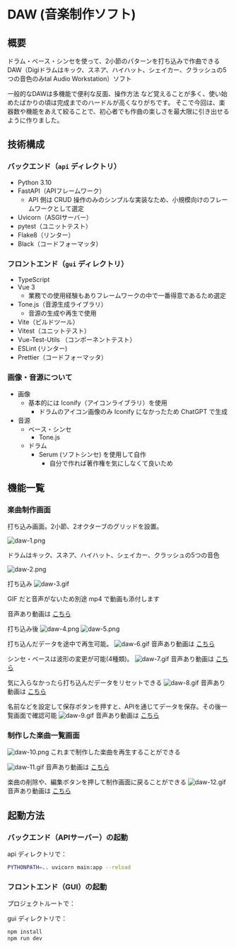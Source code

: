 # DAW (音楽制作ソフト)

## 概要
ドラム・ベース・シンセを使って、2小節のパターンを打ち込みで作曲できるDAW（Digiドラムはキック、スネア、ハイハット、シェイカー、クラッシュの5つの音色のみtal Audio Workstation）ソフト

一般的なDAWは多機能で便利な反面、操作方法
など覚えることが多く、使い始めたばかりの頃は完成までのハードルが高くなりがちです。
そこで今回は、楽器数や機能をあえて絞ることで、初心者でも作曲の楽しさを最大限に引き出せるように作りました。

## 技術構成

### バックエンド（`api` ディレクトリ）

- Python 3.10
- FastAPI（APIフレームワーク）
  - API 側は CRUD 操作のみのシンプルな実装なため、小規模向けのフレームワークとして選定
- Uvicorn（ASGIサーバー）
- pytest（ユニットテスト）
- Flake8（リンター）
- Black（コードフォーマッタ）

### フロントエンド（`gui` ディレクトリ）
- TypeScript
- Vue 3
  - 業務での使用経験もありフレームワークの中で一番得意であるため選定
- Tone.js（音源生成ライブラリ）
  - 音源の生成や再生で使用
- Vite（ビルドツール）
- Vitest（ユニットテスト）
- Vue-Test-Utils （コンポーネントテスト）
- ESLint (リンター)
- Prettier（コードフォーマッタ）

### 画像・音源について
- 画像
  - 基本的には Iconify（アイコンライブラリ）を使用
    - ドラムのアイコン画像のみ Iconify になかったため ChatGPT で生成
- 音源
  - ベース・シンセ
    - Tone.js
  - ドラム
    - Serum (ソフトシンセ) を使用して自作
      - 自分で作れば著作権を気にしなくて良いため

## 機能一覧
### 楽曲制作画面
打ち込み画面。2小節、2オクターブのグリッドを設置。

![daw-1.png](docs/daw-1.png)

ドラムはキック、スネア、ハイハット、シェイカー、クラッシュの5つの音色

![daw-2.png](docs/daw-2.png)

打ち込み
![daw-3.gif](docs/daw-3.gif)

GIF だと音声がないため別途 mp4 で動画も添付します

音声あり動画は [こちら](docs/daw-3.mp4)

打ち込み後
![daw-4.png](docs/daw-4.png)
![daw-5.png](docs/daw-5.png)

打ち込んだデータを途中で再生可能。
![daw-6.gif](docs/daw-6.gif)
音声あり動画は [こちら](docs/daw-6.mp4)

シンセ・ベースは波形の変更が可能(4種類)。
![daw-7.gif](docs/daw-7.gif)
音声あり動画は [こちら](docs/daw-7.mp4)

気に入らなかったら打ち込んだデータをリセットできる
![daw-8.gif](docs/daw-8.gif)
音声あり動画は [こちら](docs/daw-8.mp4)

名前などを設定して保存ボタンを押すと、APIを通じてデータを保存。その後一覧画面で確認可能
![daw-9.gif](docs/daw-9.gif)
音声あり動画は [こちら](docs/daw-9.mp4)

### 制作した楽曲一覧画面
![daw-10.png](docs/daw-10.png)
これまで制作した楽曲を再生することができる

![daw-11.gif](docs/daw-11.gif)
音声あり動画は [こちら](docs/daw-11.mp4)

楽曲の削除や、編集ボタンを押して制作画面に戻ることができる
![daw-12.gif](docs/daw-12.gif)
音声あり動画は [こちら](docs/daw-12.mp4)

## 起動方法

### バックエンド（APIサーバー）の起動

api ディレクトリで：
```bash
PYTHONPATH=.. uvicorn main:app --reload
```

### フロントエンド（GUI）の起動
プロジェクトルートで：

gui ディレクトリで：

```bash
npm install
npm run dev
```